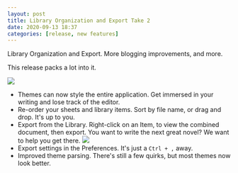 ```yaml
---
layout: post
title: Library Organization and Export Take 2
date: 2020-09-13 18:37
categories: [release, new features]
---
```


Library Organization and Export. More blogging improvements, and more.

<!-- more -->

This release packs a lot into it.

![](/images/thief_007.png)

* Themes can now style the entire application. Get immersed in your writing and lose track of the editor.
* Re-order your sheets and library items. Sort by file name, or drag and drop. It's up to you.
* Export from the Library. Right-click on an Item, to view the combined document, then export. You want to write the next great novel? We want to help you get there.
  ![](/images/export.png)
* Export settings in the Preferences. It's just a `Ctrl + ,` away.
* Improved theme parsing. There's still a few quirks, but most themes now look better.